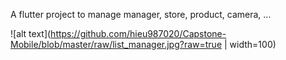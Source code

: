 A flutter project to manage manager, store, product, camera, ...

![alt text](https://github.com/hieu987020/Capstone-Mobile/blob/master/raw/list_manager.jpg?raw=true | width=100)
